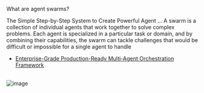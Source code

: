 What are agent swarms?

The Simple Step-by-Step System to Create Powerful Agent ...
A swarm is a collection of individual agents that work together to solve complex problems. Each agent is specialized in a particular task or domain, and by combining their capabilities, the swarm can tackle challenges that would be difficult or impossible for a single agent to handle

- [Enterprise-Grade Production-Ready Multi-Agent Orchestration Framework](https://github.com/kyegomez/swarms)
<br><br>

![image](https://github.com/user-attachments/assets/3a717865-e54c-4fdd-9332-9fff3b6f38ba)

